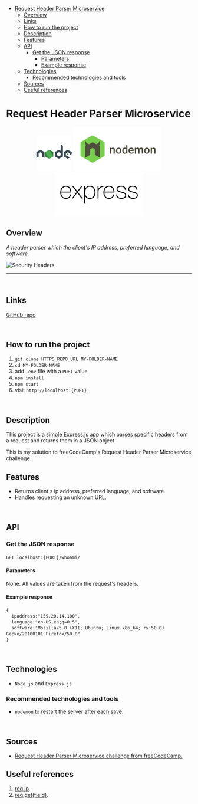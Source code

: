 - [Request Header Parser Microservice](#request-header-parser-microservice)
  - [Overview](#overview)
  - [Links](#links)
  - [How to run the project](#how-to-run-the-project)
  - [Description](#description)
  - [Features](#features)
  - [API](#api)
    - [Get the JSON response](#get-the-json-response)
      - [Parameters](#parameters)
      - [Example response](#example-response)
  - [Technologies](#technologies)
    - [Recommended technologies and tools](#recommended-technologies-and-tools)
  - [Sources](#sources)
  - [Useful references](#useful-references)

# Request Header Parser Microservice

<div align="center">
  <img src="./src/img/logo-nodejs.svg">
  <img src="./src/img/logo-nodemon.svg">
  <img src="./src/img/logo-expressjs.svg">
</div>

## Overview

*A header parser which the client's IP address, preferred language, and software.*

![Security Headers](https://img.shields.io/security-headers?url=https%3A%2F%2Fadf.dev)

<hr />

<br />

## Links

<p>
<a href="https://github.com/AngeliqueDF/request-header-parser-challenge">GitHub repo</a>
</p>

<br />

## How to run the project

1. ``git clone HTTPS_REPO_URL MY-FOLDER-NAME``
2. ``cd MY-FOLDER-NAME``
3. add ``.env`` file with a ``PORT`` value
4. ``npm install``
5. `` npm start ``
6. visit ``http://localhost:{PORT}``

<br />

## Description

This project is a simple Express.js app which parses specific headers from a request and returns them in a JSON object.

This is my solution to freeCodeCamp's Request Header Parser Microservice challenge. 

## Features

- Returns client's ip address, preferred language, and software. 
- Handles requesting an unknown URL.

<br />

## API

### Get the JSON response

``GET localhost:{PORT}/whoami/``

#### Parameters

None. All values are taken from the request's headers.

#### Example response 

```
{
  ipaddress:"159.20.14.100",
  language:"en-US,en;q=0.5",
  software:"Mozilla/5.0 (X11; Ubuntu; Linux x86_64; rv:50.0) Gecko/20100101 Firefox/50.0"
} 
```

<br />

## Technologies

- ``Node.js`` and ``Express.js``
<!-- 
## How I built this project

gist -->


### Recommended technologies and tools

- [``nodemon`` to restart the server after each save.](https://www.npmjs.com/package/nodemon) 

<br />

## Sources

- [Request Header Parser Microservice challenge from freeCodeCamp.](https://www.freecodecamp.org/learn/back-end-development-and-apis/back-end-development-and-apis-projects/request-header-parser-microservice)

## Useful references

1. [req.ip](http://expressjs.com/en/4x/api.html#req.ip).
2. [req.get(field)](http://expressjs.com/en/4x/api.html#req.get).

<!-- ## Inspiration -->